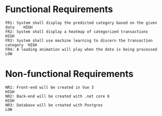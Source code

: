 # Functional Requirements
    FR1: System shall display the predicted category based on the given data    HIGH
    FR2: System shall display a heatmap of categorized transactions             HIGH
    FR3: System shall use machine learning to discern the transaction category  HIGH
    FR4: A loading animation will play when the data is being processed         LOW
# Non-functional Requirements 
    NR1: Front-end will be created in Vue 3                                     HIGH
    NR2: Back-end will be created with .net core 6                              HIGH
    NR3: Database will be created with Postgres                                 LOW
